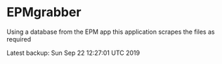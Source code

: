 # EPMgrabber
Using a database from the EPM app this application scrapes the files as required


Latest backup: Sun Sep 22 12:27:01 UTC 2019
